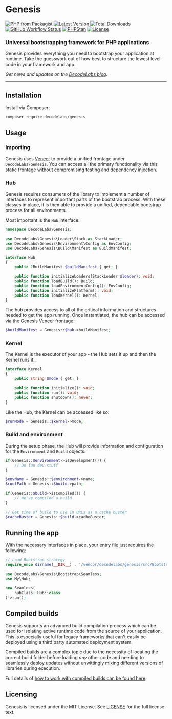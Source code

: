 # Genesis

[![PHP from Packagist](https://img.shields.io/packagist/php-v/decodelabs/genesis?style=flat)](https://packagist.org/packages/decodelabs/genesis)
[![Latest Version](https://img.shields.io/packagist/v/decodelabs/genesis.svg?style=flat)](https://packagist.org/packages/decodelabs/genesis)
[![Total Downloads](https://img.shields.io/packagist/dt/decodelabs/genesis.svg?style=flat)](https://packagist.org/packages/decodelabs/genesis)
[![GitHub Workflow Status](https://img.shields.io/github/actions/workflow/status/decodelabs/genesis/integrate.yml?branch=develop)](https://github.com/decodelabs/genesis/actions/workflows/integrate.yml)
[![PHPStan](https://img.shields.io/badge/PHPStan-enabled-44CC11.svg?longCache=true&style=flat)](https://github.com/phpstan/phpstan)
[![License](https://img.shields.io/packagist/l/decodelabs/genesis?style=flat)](https://packagist.org/packages/decodelabs/genesis)

### Universal bootstrapping framework for PHP applications

Genesis provides everything you need to bootstrap your application at runtime. Take the guesswork out of how best to structure the lowest level code in your framework and app.

_Get news and updates on the [DecodeLabs blog](https://blog.decodelabs.com)._

---


## Installation

Install via Composer:

```bash
composer require decodelabs/genesis
```

## Usage

### Importing

Genesis uses [Veneer](https://github.com/decodelabs/veneer) to provide a unified frontage under <code>DecodeLabs\Genesis</code>.
You can access all the primary functionality via this static frontage without compromising testing and dependency injection.


### Hub

Genesis requires consumers of the library to implement a number of interfaces to represent important parts of the bootstrap process. With these classes in place, it is then able to provide a unified, dependable bootstrap process for all environments.

Most important is the `Hub` interface:

```php
namespace DecodeLabs\Genesis;

use DecodeLabs\Genesis\Loader\Stack as StackLoader;
use DecodeLabs\Genesis\Environment\Config as EnvConfig;
use DecodeLabs\Genesis\Build\Manifest as BuildManifest;

interface Hub
{
    public ?BuildManifest $buildManifest { get; }

    public function initializeLoaders(StackLoader $loader): void;
    public function loadBuild(): Build;
    public function loadEnvironmentConfig(): EnvConfig;
    public function initializePlatform(): void;
    public function loadKernel(): Kernel;
}
```

The hub provides access to all of the critical information and structures needed to get the app running.
Once instantiated, the hub can be accessed via the Genesis Veneer frontage:

```php
$buildManifest = Genesis::$hub->buildManifest;
```


### Kernel

The Kernel is the executor of your app - the Hub sets it up and then the Kernel runs it.

```php
interface Kernel
{
    public string $mode { get; }

    public function initialize(): void;
    public function run(): void;
    public function shutdown(): never;
}
```

Like the Hub, the Kernel can be accessed like so:

```php
$runMode = Genesis::$kernel->mode;
```


### Build and environment

During the setup phase, the Hub will provide information and configuration for the `Environment` and `Build` objects:

```php
if(Genesis::$environment->isDevelopment()) {
    // Do fun dev stuff
}

$envName = Genesis::$environment->name;
$rootPath = Genesis::$build->path;

if(Genesis::$build->isCompiled()) {
    // We've compiled a build
}

// Get time of build to use in URLs as a cache buster
$cacheBuster = Genesis::$build->cacheBuster;
```


## Running the app

With the necessary interfaces in place, your entry file just requires the following:

```php
// Load Bootstrap strategy
require_once dirname(__DIR__) . '/vendor/decodelabs/genesis/src/Bootstrap/Seamless.php';

use DecodeLabs\Genesis\Bootstrap\Seamless;
use My\Hub;

new Seamless(
    hubClass: Hub::class
)->run();
```


## Compiled builds

Genesis supports an advanced build compilation process which can be used for isolating active runtime code from the source of your application. This is especially useful for legacy frameworks that can't easily be deployed using a third party automated deployment system.

Compiled builds are a complex topic due to the necessity of locating the correct build folder before loading _any_ other code and needing to seamlessly deploy updates without unwittingly mixing different versions of libraries during execution.

Full details of [how to work with compiled builds can be found here](docs/builds.md).

## Licensing

Genesis is licensed under the MIT License. See [LICENSE](./LICENSE) for the full license text.
